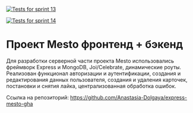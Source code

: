 [![Tests for sprint 13](https://github.com/${Anastasia_Dolgaya}/${express_mesto_gha}/actions/workflows/tests-13-sprint.yml/badge.svg)](https://github.com/${Anastasia_Dolgaya}/${express_mesto_gha}/actions/workflows/tests-13-sprint.yml) 

[![Tests for sprint 14](https://github.com/${Anastasia_Dolgaya}/${express_mesto_gha}/actions/workflows/tests-14-sprint.yml/badge.svg)](https://github.com/${Anastasia_Dolgaya}/${express_mesto_gha}/actions/workflows/tests-14-sprint.yml)

# Проект Mesto фронтенд + бэкенд

Для разработки серверной части проекта Mesto использовались фреймворк Express и MongoDB, Joi/Celebrate, динамические роуты. Реализован функционал авторизации и аутентификации, создания и редактирования данных пользователя, создания и удаления карточек, постановки и снятия лайка, централизованная обработка ошибок. 

Ссылка на репозиторий: https://github.com/Anastasia-Dolgaya/express-mesto-gha
